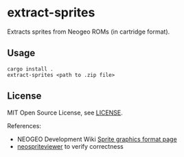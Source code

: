 # extract-sprites

Extracts sprites from Neogeo ROMs (in cartridge format).

## Usage

```shell
cargo install .
extract-sprites <path to .zip file>
```

## License

MIT Open Source License, see [LICENSE](./LICENSE).

References:
- NEOGEO Development Wiki [Sprite graphics format page](https://wiki.neogeodev.org/index.php?title=Sprite_graphics_format)
- [neospriteviewer](https://neospriteviewer.mattgreer.dev/) to verify correctness
